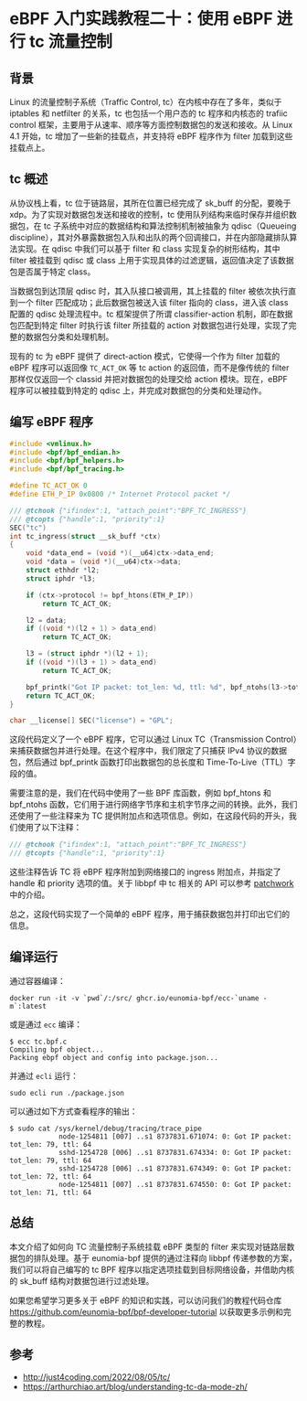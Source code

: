 # eBPF 入门实践教程二十：使用 eBPF 进行 tc 流量控制

## 背景

Linux 的流量控制子系统（Traffic Control, tc）在内核中存在了多年，类似于 iptables 和 netfilter 的关系，tc 也包括一个用户态的 tc 程序和内核态的 trafiic control 框架，主要用于从速率、顺序等方面控制数据包的发送和接收。从 Linux 4.1 开始，tc 增加了一些新的挂载点，并支持将 eBPF 程序作为 filter 加载到这些挂载点上。

## tc 概述

从协议栈上看，tc 位于链路层，其所在位置已经完成了 sk_buff 的分配，要晚于 xdp。为了实现对数据包发送和接收的控制，tc 使用队列结构来临时保存并组织数据包，在 tc 子系统中对应的数据结构和算法控制机制被抽象为 qdisc（Queueing discipline），其对外暴露数据包入队和出队的两个回调接口，并在内部隐藏排队算法实现。在 qdisc 中我们可以基于 filter 和 class 实现复杂的树形结构，其中 filter 被挂载到 qdisc 或 class 上用于实现具体的过滤逻辑，返回值决定了该数据包是否属于特定 class。

当数据包到达顶层 qdisc 时，其入队接口被调用，其上挂载的 filter 被依次执行直到一个 filter 匹配成功；此后数据包被送入该 filter 指向的 class，进入该 class 配置的 qdisc 处理流程中。tc 框架提供了所谓 classifier-action 机制，即在数据包匹配到特定 filter 时执行该 filter 所挂载的 action 对数据包进行处理，实现了完整的数据包分类和处理机制。

现有的 tc 为 eBPF 提供了 direct-action 模式，它使得一个作为 filter 加载的 eBPF 程序可以返回像 `TC_ACT_OK` 等 tc action 的返回值，而不是像传统的 filter 那样仅仅返回一个 classid 并把对数据包的处理交给 action 模块。现在，eBPF 程序可以被挂载到特定的 qdisc 上，并完成对数据包的分类和处理动作。

## 编写 eBPF 程序

```c
#include <vmlinux.h>
#include <bpf/bpf_endian.h>
#include <bpf/bpf_helpers.h>
#include <bpf/bpf_tracing.h>

#define TC_ACT_OK 0
#define ETH_P_IP 0x0800 /* Internet Protocol packet */

/// @tchook {"ifindex":1, "attach_point":"BPF_TC_INGRESS"}
/// @tcopts {"handle":1, "priority":1}
SEC("tc")
int tc_ingress(struct __sk_buff *ctx)
{
    void *data_end = (void *)(__u64)ctx->data_end;
    void *data = (void *)(__u64)ctx->data;
    struct ethhdr *l2;
    struct iphdr *l3;

    if (ctx->protocol != bpf_htons(ETH_P_IP))
        return TC_ACT_OK;

    l2 = data;
    if ((void *)(l2 + 1) > data_end)
        return TC_ACT_OK;

    l3 = (struct iphdr *)(l2 + 1);
    if ((void *)(l3 + 1) > data_end)
        return TC_ACT_OK;

    bpf_printk("Got IP packet: tot_len: %d, ttl: %d", bpf_ntohs(l3->tot_len), l3->ttl);
    return TC_ACT_OK;
}

char __license[] SEC("license") = "GPL";
```

这段代码定义了一个 eBPF 程序，它可以通过 Linux TC（Transmission Control）来捕获数据包并进行处理。在这个程序中，我们限定了只捕获 IPv4 协议的数据包，然后通过 bpf_printk 函数打印出数据包的总长度和 Time-To-Live（TTL）字段的值。

需要注意的是，我们在代码中使用了一些 BPF 库函数，例如 bpf_htons 和 bpf_ntohs 函数，它们用于进行网络字节序和主机字节序之间的转换。此外，我们还使用了一些注释来为 TC 提供附加点和选项信息。例如，在这段代码的开头，我们使用了以下注释：

```c
/// @tchook {"ifindex":1, "attach_point":"BPF_TC_INGRESS"}
/// @tcopts {"handle":1, "priority":1}
```

这些注释告诉 TC 将 eBPF 程序附加到网络接口的 ingress 附加点，并指定了 handle 和 priority 选项的值。关于 libbpf 中 tc 相关的 API 可以参考 [patchwork](https://patchwork.kernel.org/project/netdevbpf/patch/20210512103451.989420-3-memxor@gmail.com/) 中的介绍。

总之，这段代码实现了一个简单的 eBPF 程序，用于捕获数据包并打印出它们的信息。

## 编译运行

通过容器编译：

```console
docker run -it -v `pwd`/:/src/ ghcr.io/eunomia-bpf/ecc-`uname -m`:latest
```

或是通过 `ecc` 编译：

```console
$ ecc tc.bpf.c
Compiling bpf object...
Packing ebpf object and config into package.json...
```

并通过 `ecli` 运行：

```shell
sudo ecli run ./package.json
```

可以通过如下方式查看程序的输出：

```console
$ sudo cat /sys/kernel/debug/tracing/trace_pipe
            node-1254811 [007] ..s1 8737831.671074: 0: Got IP packet: tot_len: 79, ttl: 64
            sshd-1254728 [006] ..s1 8737831.674334: 0: Got IP packet: tot_len: 79, ttl: 64
            sshd-1254728 [006] ..s1 8737831.674349: 0: Got IP packet: tot_len: 72, ttl: 64
            node-1254811 [007] ..s1 8737831.674550: 0: Got IP packet: tot_len: 71, ttl: 64
```

## 总结

本文介绍了如何向 TC 流量控制子系统挂载 eBPF 类型的 filter 来实现对链路层数据包的排队处理。基于 eunomia-bpf 提供的通过注释向 libbpf 传递参数的方案，我们可以将自己编写的 tc BPF 程序以指定选项挂载到目标网络设备，并借助内核的 sk_buff 结构对数据包进行过滤处理。

如果您希望学习更多关于 eBPF 的知识和实践，可以访问我们的教程代码仓库 <https://github.com/eunomia-bpf/bpf-developer-tutorial> 以获取更多示例和完整的教程。

## 参考

+ <http://just4coding.com/2022/08/05/tc/>
+ <https://arthurchiao.art/blog/understanding-tc-da-mode-zh/>
